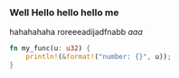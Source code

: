 ### Well Hello hello hello me
hahahahaha roreeeadijadfnabb 
*aaa*

```rust
fn my_func(u: u32) {
    println!(&format!("number: {}", u));
}
```